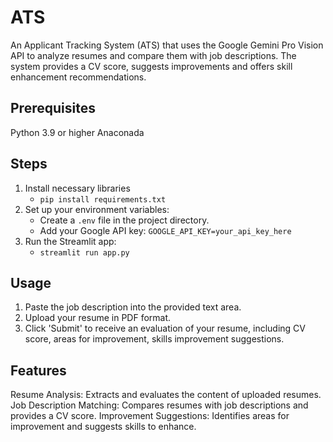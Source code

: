 # ATS

An Applicant Tracking System (ATS) that uses the Google Gemini Pro Vision API to analyze resumes and compare them with job descriptions. The system provides a CV score, suggests improvements and offers skill enhancement recommendations.

## Prerequisites
Python 3.9 or higher
Anaconada

## Steps
1. Install necessary libraries
    - `pip install requirements.txt`
2. Set up your environment variables:
    - Create a `.env` file in the project directory.
    - Add your Google API key: `GOOGLE_API_KEY=your_api_key_here`
3. Run the Streamlit app:
    - `streamlit run app.py`

## Usage
1. Paste the job description into the provided text area.
2. Upload your resume in PDF format.
3. Click 'Submit' to receive an evaluation of your resume, including CV score, areas for improvement, skills improvement suggestions.

## Features
Resume Analysis: Extracts and evaluates the content of uploaded resumes.
Job Description Matching: Compares resumes with job descriptions and provides a CV score.
Improvement Suggestions: Identifies areas for improvement and suggests skills to enhance.
